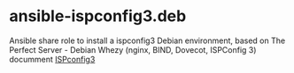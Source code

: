# ansible-ispconfig3.deb
Ansible share role to install a ispconfig3 Debian environment, based on The Perfect Server - Debian Whezy (nginx, BIND, Dovecot, ISPConfig 3) documment [ISPconfig3](https://www.howtoforge.com/perfect-server-debian-wheezy-nginx-bind-dovecot-ispconfig-3 "ISPConfig3 Debian 7 Jessie")
